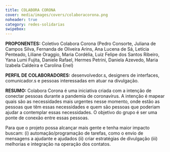 ```yaml
---
title: COLABORA CORONA
cover: media/images/covers/colaboracorona.png
noheader: true
category: redes-solidarias
swipebox: 
---
```

  
**PROPONENTES:**
Coletivo Colabora Corona (Pedro Consorte, Juliana de Campos Silva, Fernanda de Oliveira Arins, Ana Lucena de Sá, Letícia Penteado, Liliane Oraggio, Maria Cordélia, Luiz Felipe dos Santos Ribeiro, Yana Lumi Fujita, Daniele Rafael, Hermes Petrini, Daniela Azevedo, Maria Izabela Caldeira e Carolina Enel)
  
**PERFIL DE COLABORADORES:** desenvolvedor.s, designers de interfaces, comunicador.s e pessoas interessadas em atuar na divulgação.

**RESUMO:**
Colabora Corona é uma iniciativa criada com a intenção de conectar pessoas durante a pandemia de coronavírus. A intenção é mapear quais são as necessidades mais urgentes nesse momento, onde estão as pessoas que têm essas necessidades e quem são pessoas que poderiam ajudar a contemplar essas necessidades. O objetivo do grupo é ser uma ponte de conexão entre essas pessoas. 

Para que o projeto possa alcançar mais gente e tenha maior impacto buscam: (i) automação/programação de tarefas, como o envio de mensagens a ajudante e ajudados (ii) criar estratégias de divulgação (iii) melhorias e integração na operação dos contatos.